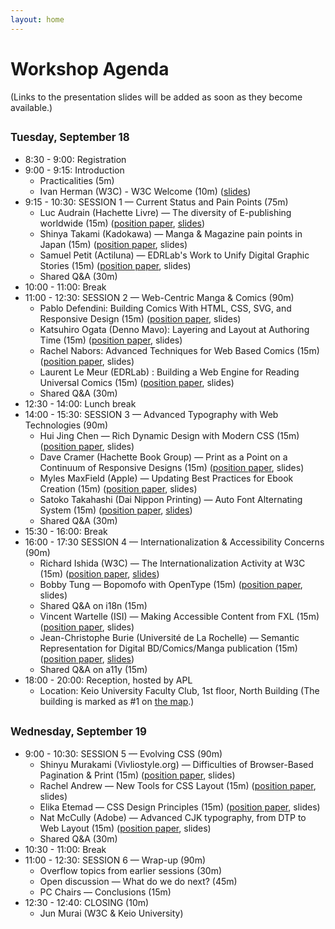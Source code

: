 ```yaml
---
layout: home
---
```


# Workshop Agenda

(Links to the presentation slides will be added as soon as they become available.)

## <span style="font-size:80%">Tuesday, September 18</span>

* 8:30 - 9:00: Registration
* 9:00 - 9:15: Introduction
    * Practicalities (5m)
    * Ivan Herman (W3C) - W3C Welcome (10m) ([slides](https://www.w3.org/2018/Talks/Tokyo-IH/Presentation.pdf))
* 9:15 - 10:30: SESSION 1 — Current Status and Pain Points (75m)
    * Luc Audrain (Hachette Livre) — The diversity of E-publishing worldwide (15m) ([position paper](submissions/Luc_Audrain), [slides](slides/UnfixedFixedLayout20180918.pdf))
    * Shinya Takami (Kadokawa) — Manga & Magazine pain points in Japan (15m) ([position paper](submissions/Shinya_Takami), slides)
    * Samuel Petit (Actiluna) — EDRLab's Work to Unify Digital Graphic Stories (15m)  ([position paper](submissions/edrlab), slides)
    * Shared Q&A (30m)
* 10:00 - 11:00: Break
* 11:00 - 12:30: SESSION 2 — Web-Centric Manga & Comics (90m)
    * Pablo Defendini: Building Comics With HTML, CSS, SVG, and Responsive Design (15m) ([position paper](submissions/Pablo_Defendini), slides)
    * Katsuhiro Ogata (Denno Mavo): Layering and Layout at Authoring Time (15m) ([position paper](submissions/Katshuhiro_Ogata), slides)
    * Rachel Nabors: Advanced Techniques for Web Based Comics (15m)  ([position paper](submissions/Rachel_Nabors), slides)
    * Laurent Le Meur (EDRLab) : Building a Web Engine for Reading Universal Comics (15m) ([position paper](submissions/edrlab), slides)
    * Shared Q&A (30m)
* 12:30 - 14:00: Lunch break
* 14:00 - 15:30: SESSION 3 — Advanced Typography with Web Technologies (90m)
    * Hui Jing Chen — Rich Dynamic Design with Modern CSS (15m)  ([position paper](submissions/Hui_Jing), slides)
    * Dave Cramer (Hachette Book Group) — Print as a Point on a Continuum of Responsive Designs (15m) ([position paper](submissions/Dave_Cramer), slides)
    * Myles MaxField (Apple) — Updating Best Practices for Ebook Creation (15m) ([position paper](submissions/Myles_Maxfield), slides)
    * Satoko Takahashi (Dai Nippon Printing) — Auto Font Alternating System (15m) ([position paper](submissions/Satoko_Takahashi), [slides](slides/20180918AutoFont_DNP.pdf))
    * Shared Q&A (30m)
* 15:30 - 16:00: Break
* 16:00 - 17:30 SESSION 4 — Internationalization & Accessibility Concerns (90m)
    * Richard Ishida (W3C) — The Internationalization Activity at W3C (15m) ([position paper](submissions/Richard_Ishida), [slides](https://www.w3.org/International/talks/1809-tokyo/))
    * Bobby Tung — Bopomofo with OpenType (15m) ([position paper](submissions/Bobby_Tung), slides)
    * Shared Q&A on i18n (15m)
    * Vincent Wartelle (ISI) — Making Accessible Content from FXL (15m) ([position paper](submissions/Vincent_Wartelle), slides)
    * Jean-Christophe Burie (Université de La Rochelle) — Semantic Representation for Digital BD/Comics/Manga publication (15m)  ([position paper](submissions/jean_christophe_burie), [slides](slides/W3C-Tokyo_JCBURIE.pdf))
    * Shared Q&A on a11y (15m)
* 18:00 - 20:00: Reception, hosted by APL
    * Location: Keio University Faculty Club, 1st floor, North Building (The building is marked as #1 on [the map](https://www.w3.org/2018/publayout-workshop/venue.html).)

## <span style="font-size:80%">Wednesday, September 19</span>

* 9:00 - 10:30: SESSION 5 — Evolving CSS (90m)
    * Shinyu Murakami (Vivliostyle.org) — Difficulties of Browser-Based Pagination & Print (15m)  ([position paper](submissions/Shinyu_Murakami), slides)
    * Rachel Andrew — New Tools for CSS Layout (15m) ([position paper](submissions/Rachel_Andrew), slides)
    * Elika Etemad — CSS Design Principles (15m) ([position paper](submissions/Elika_Etemad), slides)
    * Nat McCully (Adobe) — Advanced CJK typography, from DTP to Web Layout (15m) ([position paper](submissions/Nat_McCully), slides)
    * Shared Q&A (30m)
* 10:30 - 11:00: Break
* 11:00 - 12:30: SESSION 6 — Wrap-up (90m)
    * Overflow topics from earlier sessions (30m)
    * Open discussion — What do we do next? (45m)
    * PC Chairs — Conclusions (15m)
* 12:30 - 12:40: CLOSING  (10m)
    * Jun Murai (W3C & Keio University)

